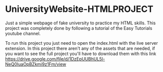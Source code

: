 # UniversityWebsite-HTMLPROJECT
Just a simple webpage of fake university to practice my HTML skills.
This project was completely done by following a tutorial of the Easy Tutorials youtube channel.

To run this project you just need to open the index.html with the live server extension. In this project there aren't any of the assets that are needed, if you want to see the full project you'll have to download them with this link https://drive.google.com/file/d/1DzEpUUBhUL5l-NeQ0IuaOpBZkmi9z1Fm/view
